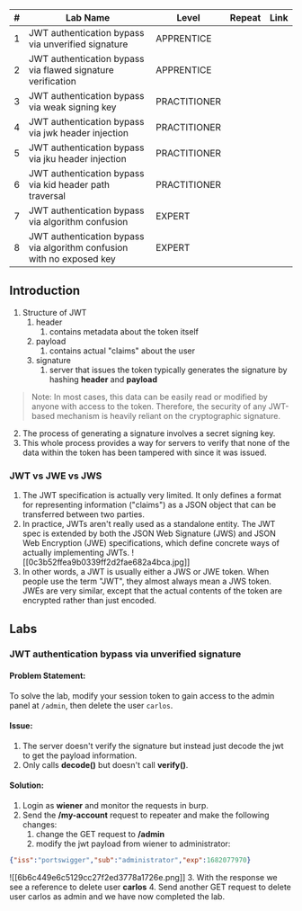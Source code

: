 | #   | Lab Name                                                              | Level        | Repeat | Link |
| --- | --------------------------------------------------------------------- | ------------ | ------ | ---- |
| 1   | JWT authentication bypass via unverified signature                    | APPRENTICE   |        |      |
| 2   | JWT authentication bypass via flawed signature verification           | APPRENTICE   |        |      |
| 3   | JWT authentication bypass via weak signing key                        | PRACTITIONER |        |      |
| 4   | JWT authentication bypass via jwk header injection                    | PRACTITIONER |        |      |
| 5   | JWT authentication bypass via jku header injection                    | PRACTITIONER |        |      |
| 6   | JWT authentication bypass via kid header path traversal               | PRACTITIONER |        |      |
| 7   | JWT authentication bypass via algorithm confusion                     | EXPERT       |        |      |
| 8   | JWT authentication bypass via algorithm confusion with no exposed key | EXPERT       |        |      |


## Introduction
1. Structure of JWT
	1. header
		1. contains metadata about the token itself
	2. payload
		1. contains actual "claims" about the user
	3. signature
		1. server that issues the token typically generates the signature by hashing **header** and **payload** 
> Note: In most cases, this data can be easily read or modified by anyone with access to the token. Therefore, the security of any JWT-based mechanism is heavily reliant on the cryptographic signature.

2. The process of generating a signature involves a secret signing key. 
3. This whole process provides a way for servers to verify that none of the data within the token has been tampered with since it was issued.

### JWT vs JWE vs JWS
1. The JWT specification is actually very limited. It only defines a format for representing information ("claims") as a JSON object that can be transferred between two parties. 
2. In practice, JWTs aren't really used as a standalone entity. The JWT spec is extended by both the JSON Web Signature (JWS) and JSON Web Encryption (JWE) specifications, which define concrete ways of actually implementing JWTs.
![[0c3b52ffea9b0339ff2d2fae682a4bca.jpg]]
3. In other words, a JWT is usually either a JWS or JWE token. When people use the term "JWT", they almost always mean a JWS token. JWEs are very similar, except that the actual contents of the token are encrypted rather than just encoded.

## Labs

### JWT authentication bypass via unverified signature
#### Problem Statement: 
To solve the lab, modify your session token to gain access to the admin panel at `/admin`, then delete the user `carlos`.
#### Issue:
1. The server doesn't verify the signature but instead just decode the jwt to get the payload information.
2. Only calls **decode()** but doesn't call **verify()**.
#### Solution:
1. Login as **wiener** and monitor the requests in burp.
2. Send the **/my-account** request to repeater and make the following changes:
	1. change the GET request to **/admin**
	2. modify the jwt payload from wiener to administrator:
```json
{"iss":"portswigger","sub":"administrator","exp":1682077970}
```

![[6b6c449e6c5129cc27f2ed3778a1726e.png]]
3. With the response we see a reference to delete user **carlos**
4. Send another GET request to delete user carlos as admin and we have now completed the lab. 
